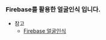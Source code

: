 ### Firebase를 활용한 얼굴인식 입니다.

+ 참고
  + [Firebase 얼굴인식](https://firebase.google.com/docs/ml-kit/detect-faces)
